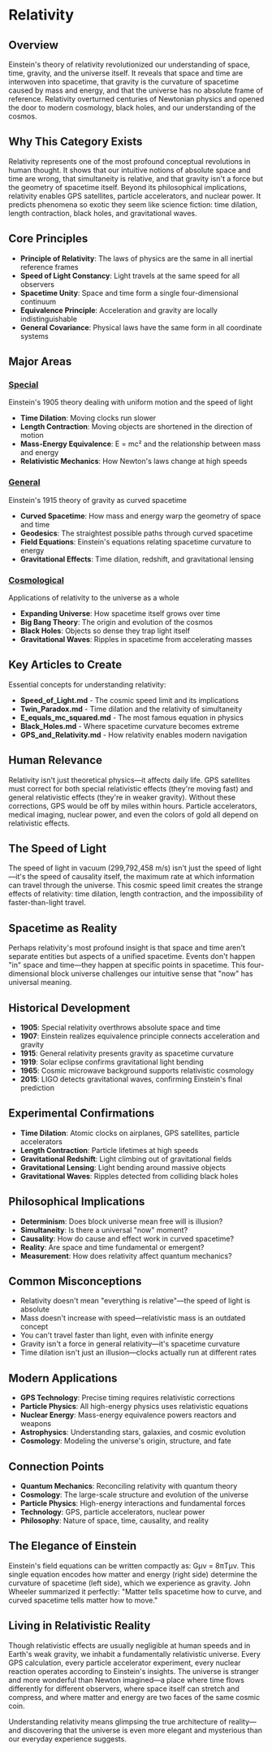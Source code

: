 # Relativity

## Overview
Einstein's theory of relativity revolutionized our understanding of space, time, gravity, and the universe itself. It reveals that space and time are interwoven into spacetime, that gravity is the curvature of spacetime caused by mass and energy, and that the universe has no absolute frame of reference. Relativity overturned centuries of Newtonian physics and opened the door to modern cosmology, black holes, and our understanding of the cosmos.

## Why This Category Exists
Relativity represents one of the most profound conceptual revolutions in human thought. It shows that our intuitive notions of absolute space and time are wrong, that simultaneity is relative, and that gravity isn't a force but the geometry of spacetime itself. Beyond its philosophical implications, relativity enables GPS satellites, particle accelerators, and nuclear power. It predicts phenomena so exotic they seem like science fiction: time dilation, length contraction, black holes, and gravitational waves.

## Core Principles
- **Principle of Relativity**: The laws of physics are the same in all inertial reference frames
- **Speed of Light Constancy**: Light travels at the same speed for all observers
- **Spacetime Unity**: Space and time form a single four-dimensional continuum
- **Equivalence Principle**: Acceleration and gravity are locally indistinguishable
- **General Covariance**: Physical laws have the same form in all coordinate systems

## Major Areas

### [Special](Special/)
Einstein's 1905 theory dealing with uniform motion and the speed of light
- **Time Dilation**: Moving clocks run slower
- **Length Contraction**: Moving objects are shortened in the direction of motion
- **Mass-Energy Equivalence**: E = mc² and the relationship between mass and energy
- **Relativistic Mechanics**: How Newton's laws change at high speeds

### [General](General/)
Einstein's 1915 theory of gravity as curved spacetime
- **Curved Spacetime**: How mass and energy warp the geometry of space and time
- **Geodesics**: The straightest possible paths through curved spacetime
- **Field Equations**: Einstein's equations relating spacetime curvature to energy
- **Gravitational Effects**: Time dilation, redshift, and gravitational lensing

### [Cosmological](Cosmological/)
Applications of relativity to the universe as a whole
- **Expanding Universe**: How spacetime itself grows over time
- **Big Bang Theory**: The origin and evolution of the cosmos
- **Black Holes**: Objects so dense they trap light itself
- **Gravitational Waves**: Ripples in spacetime from accelerating masses

## Key Articles to Create
Essential concepts for understanding relativity:
- **Speed_of_Light.md** - The cosmic speed limit and its implications
- **Twin_Paradox.md** - Time dilation and the relativity of simultaneity
- **E_equals_mc_squared.md** - The most famous equation in physics
- **Black_Holes.md** - Where spacetime curvature becomes extreme
- **GPS_and_Relativity.md** - How relativity enables modern navigation

## Human Relevance
Relativity isn't just theoretical physics—it affects daily life. GPS satellites must correct for both special relativistic effects (they're moving fast) and general relativistic effects (they're in weaker gravity). Without these corrections, GPS would be off by miles within hours. Particle accelerators, medical imaging, nuclear power, and even the colors of gold all depend on relativistic effects.

## The Speed of Light
The speed of light in vacuum (299,792,458 m/s) isn't just the speed of light—it's the speed of causality itself, the maximum rate at which information can travel through the universe. This cosmic speed limit creates the strange effects of relativity: time dilation, length contraction, and the impossibility of faster-than-light travel.

## Spacetime as Reality
Perhaps relativity's most profound insight is that space and time aren't separate entities but aspects of a unified spacetime. Events don't happen "in" space and time—they happen at specific points in spacetime. This four-dimensional block universe challenges our intuitive sense that "now" has universal meaning.

## Historical Development
- **1905**: Special relativity overthrows absolute space and time
- **1907**: Einstein realizes equivalence principle connects acceleration and gravity
- **1915**: General relativity presents gravity as spacetime curvature
- **1919**: Solar eclipse confirms gravitational light bending
- **1965**: Cosmic microwave background supports relativistic cosmology
- **2015**: LIGO detects gravitational waves, confirming Einstein's final prediction

## Experimental Confirmations
- **Time Dilation**: Atomic clocks on airplanes, GPS satellites, particle accelerators
- **Length Contraction**: Particle lifetimes at high speeds
- **Gravitational Redshift**: Light climbing out of gravitational fields
- **Gravitational Lensing**: Light bending around massive objects
- **Gravitational Waves**: Ripples detected from colliding black holes

## Philosophical Implications
- **Determinism**: Does block universe mean free will is illusion?
- **Simultaneity**: Is there a universal "now" moment?
- **Causality**: How do cause and effect work in curved spacetime?
- **Reality**: Are space and time fundamental or emergent?
- **Measurement**: How does relativity affect quantum mechanics?

## Common Misconceptions
- Relativity doesn't mean "everything is relative"—the speed of light is absolute
- Mass doesn't increase with speed—relativistic mass is an outdated concept
- You can't travel faster than light, even with infinite energy
- Gravity isn't a force in general relativity—it's spacetime curvature
- Time dilation isn't just an illusion—clocks actually run at different rates

## Modern Applications
- **GPS Technology**: Precise timing requires relativistic corrections
- **Particle Physics**: All high-energy physics uses relativistic equations
- **Nuclear Energy**: Mass-energy equivalence powers reactors and weapons
- **Astrophysics**: Understanding stars, galaxies, and cosmic evolution
- **Cosmology**: Modeling the universe's origin, structure, and fate

## Connection Points
- **Quantum Mechanics**: Reconciling relativity with quantum theory
- **Cosmology**: The large-scale structure and evolution of the universe
- **Particle Physics**: High-energy interactions and fundamental forces
- **Technology**: GPS, particle accelerators, nuclear power
- **Philosophy**: Nature of space, time, causality, and reality

## The Elegance of Einstein
Einstein's field equations can be written compactly as: Gμν = 8πTμν. This single equation encodes how matter and energy (right side) determine the curvature of spacetime (left side), which we experience as gravity. John Wheeler summarized it perfectly: "Matter tells spacetime how to curve, and curved spacetime tells matter how to move."

## Living in Relativistic Reality
Though relativistic effects are usually negligible at human speeds and in Earth's weak gravity, we inhabit a fundamentally relativistic universe. Every GPS calculation, every particle accelerator experiment, every nuclear reaction operates according to Einstein's insights. The universe is stranger and more wonderful than Newton imagined—a place where time flows differently for different observers, where space itself can stretch and compress, and where matter and energy are two faces of the same cosmic coin.

Understanding relativity means glimpsing the true architecture of reality—and discovering that the universe is even more elegant and mysterious than our everyday experience suggests.

